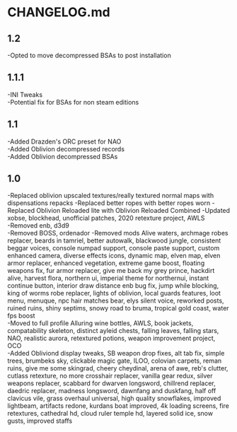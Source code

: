 # CHANGELOG.md

## 1.2  

-Opted to move decompressed BSAs to post installation  

## 1.1.1

-INI Tweaks  
-Potential fix for BSAs for non steam editions  

## 1.1

-Added Drazden's ORC preset for NAO  
-Added Oblivion decompressed records  
-Added Oblivion decompressed BSAs  

## 1.0

-Replaced oblivion upscaled textures/really textured normal maps with dispensations repacks 
-Replaced better ropes with better ropes worn
-Replaced Oblivion Reloaded lite with Oblivion Reloaded Combined
-Updated xobse, blockhead, unofficial patches, 2020 retexture project, AWLS  
-Removed enb, d3d9  
-Removed BOSS, ordenador
-Removed mods Alive waters, archmage robes replacer, beards in tamriel, better autowalk, blackwood jungle, consistent beggar voices, console numpad support, console paste support, custom enhanced camera, diverse effects icons, dynamic map, elven map, elven armor replacer, enhanced vegetation, extreme game boost, floating weapons fix, fur armor replacer, give me back my grey prince, hackdirt alive, harvest flora, northern ui, imperial theme for northernui, instant continue button, interior draw distance enb bug fix, jump while blocking, king of worms robe replacer, lights of oblivion, local guards features, loot menu, menuque, npc hair matches bear, elys silent voice,  reworked posts, ruined ruins, shiny septims, snowy road to bruma, tropical gold coast, water fps boost  
-Moved to full profile Alluring wine bottles, AWLS, book jackets, compatability skeleton, distinct ayleid chests, falling leaves, falling stars, NAO, realistic aurora, retextured potions, weapon improvement project, OCO  
-Added Obliviond display tweaks, SB weapon drop fixes, alt tab fix, simple trees, brumbeks sky, clickable magic gate, ILOO, colovian carpets, reman ruins, give me some skingrad, cheery cheydinal, arena of awe, reb's clutter, cutlass retexture, no more crosshair replacer, vanilla gear redux, silver weapons replacer, scabbard for dwarven longsword, chillrend replacer, daedric replacer, madness longsword, dawnfang and duskfang, half off clavicus vile, grass overhaul universal, high quality snowflakes, improved lightbeam, artifacts redone, kurdans boat improved, 4k loading screens, fire retextures, cathedral hd, cloud ruler temple hd, layered solid ice, snow gusts, improved staffs  

